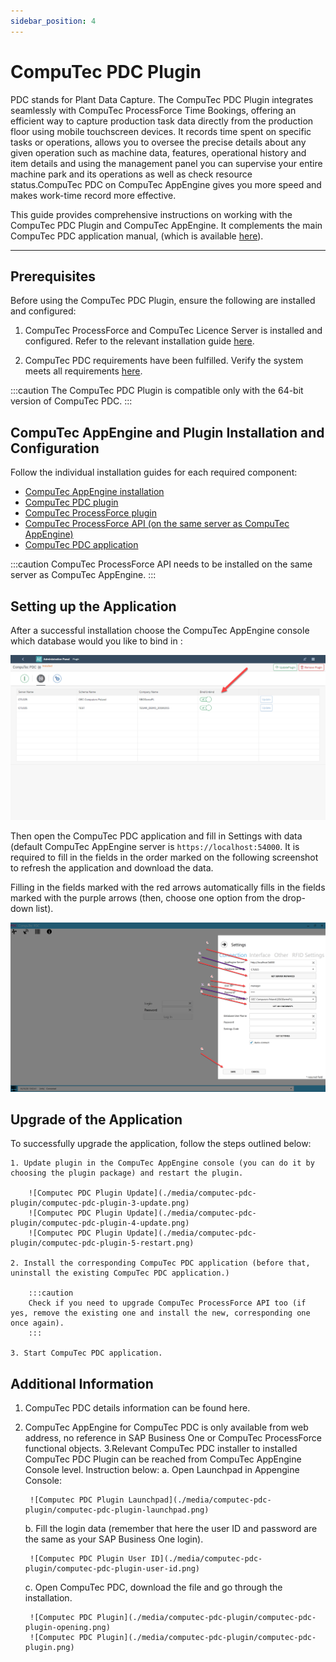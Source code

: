 ```yaml
---
sidebar_position: 4
---
```


# CompuTec PDC Plugin

PDC stands for Plant Data Capture. The CompuTec PDC Plugin integrates seamlessly with CompuTec ProcessForce Time Bookings, offering an efficient way to capture production task data directly from the production floor using mobile touchscreen devices. It records time spent on specific tasks or operations, allows you to oversee the precise details about any given operation such as machine data, features, operational history and item details and using the management panel you can supervise your entire machine park and its operations as well as check resource status.CompuTec PDC on CompuTec AppEngine gives you more speed and makes work-time record more effective.

This guide provides comprehensive instructions on working with the CompuTec PDC Plugin and CompuTec AppEngine. It complements the main CompuTec PDC application manual, (which is available [here](/docs/pdc/)).

---

## Prerequisites

Before using the CompuTec PDC Plugin, ensure the following are installed and configured:

1. CompuTec ProcessForce and CompuTec Licence Server is installed and configured. Refer to the relevant installation guide [here](https://learn.computec.one/docs/processforce/administrator-guide/licensing/license-server/overview).

2. CompuTec PDC requirements have been fulfilled. Verify the system meets all requirements [here](/docs/pdc/administrator-guide/installation/requirements/).

:::caution
The CompuTec PDC Plugin is compatible only with the 64-bit version of CompuTec PDC.
:::

## CompuTec AppEngine and Plugin Installation and Configuration

Follow the individual installation guides for each required component:

- [CompuTec AppEngine installation](../administrators-guide/configuration-and-administration/installation.md)
- [CompuTec PDC plugin](../administrators-guide/configuration-and-administration/configuration.md)
- [CompuTec ProcessForce plugin](../plugins-user-guide/processforce.md)
- [CompuTec ProcessForce API (on the same server as CompuTec AppEngine)](/docs/processforce/releases/download#computec-processforce-api)
- [CompuTec PDC application](/docs/pdc/administrator-guide/installation/first-installation/)

:::caution
CompuTec ProcessForce API needs to be installed on the same server as CompuTec AppEngine.
:::

## Setting up the Application

After a successful installation choose the CompuTec AppEngine console which database would you like to bind in :

![Computec PDC Plugin Database](./media/computec-pdc-plugin/computec-pdc-plugin-database.png)

Then open the CompuTec PDC application and fill in Settings with data (default CompuTec AppEngine server is `https://localhost:54000`. It is required to fill in the fields in the order marked on the following screenshot to refresh the application and download the data.

Filling in the fields marked with the red arrows automatically fills in the fields marked with the purple arrows (then, choose one option from the drop-down list).

![Computec PDC Plugin Settings](./media/computec-pdc-plugin/computec-pdc-plugin-settings.png)

## Upgrade of the Application

To successfully upgrade the application, follow the steps outlined below:

    1. Update plugin in the CompuTec AppEngine console (you can do it by choosing the plugin package) and restart the plugin.

        ![Computec PDC Plugin Update](./media/computec-pdc-plugin/computec-pdc-plugin-3-update.png)
        ![Computec PDC Plugin Update](./media/computec-pdc-plugin/computec-pdc-plugin-4-update.png)
        ![Computec PDC Plugin Update](./media/computec-pdc-plugin/computec-pdc-plugin-5-restart.png)

    2. Install the corresponding CompuTec PDC application (before that, uninstall the existing CompuTec PDC application.)

        :::caution
        Check if you need to upgrade CompuTec ProcessForce API too (if yes, remove the existing one and install the new, corresponding one once again).
        :::

    3. Start CompuTec PDC application.

## Additional Information

1. CompuTec PDC details information can be found here.
2. CompuTec AppEngine for CompuTec PDC is only available from web address, no reference in SAP Business One or CompuTec ProcessForce functional objects.
3.Relevant CompuTec PDC installer to installed CompuTec PDC Plugin can be reached from CompuTec AppEngine Console level. Instruction below:
    a. Open Launchpad in Appengine Console:

        ![Computec PDC Plugin Launchpad](./media/computec-pdc-plugin/computec-pdc-plugin-launchpad.png)

    b. Fill the login data (remember that here the user ID and password are the same as your SAP Business One login).

        ![Computec PDC Plugin User ID](./media/computec-pdc-plugin/computec-pdc-plugin-user-id.png)

    c. Open CompuTec PDC, download the file and go through the installation.

        ![Computec PDC Plugin](./media/computec-pdc-plugin/computec-pdc-plugin-opening.png)
        ![Computec PDC Plugin](./media/computec-pdc-plugin/computec-pdc-plugin.png)
